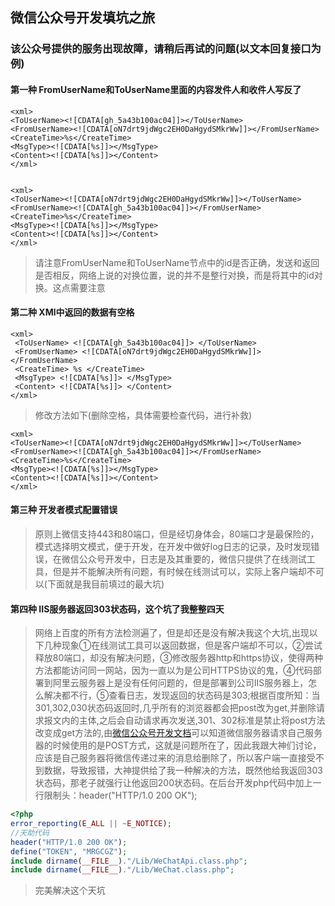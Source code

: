 ## 微信公众号开发填坑之旅

### 该公众号提供的服务出现故障，请稍后再试的问题(以文本回复接口为例)

#### 第一种 FromUserName和ToUserName里面的内容发件人和收件人写反了
```
<xml>
<ToUserName><![CDATA[gh_5a43b100ac04]]></ToUserName>
<FromUserName><![CDATA[oN7drt9jdWgc2EH0DaHgydSMkrWw]]></FromUserName>
<CreateTime>%s</CreateTime>
<MsgType><![CDATA[%s]]></MsgType>
<Content><![CDATA[%s]]></Content>
</xml>


<xml>
<ToUserName><![CDATA[oN7drt9jdWgc2EH0DaHgydSMkrWw]]></ToUserName>
<FromUserName><![CDATA[gh_5a43b100ac04]]></FromUserName>
<CreateTime>%s</CreateTime>
<MsgType><![CDATA[%s]]></MsgType>
<Content><![CDATA[%s]]></Content>
</xml>
```
>请注意FromUserName和ToUserName节点中的id是否正确，发送和返回是否相反，网络上说的对换位置，说的并不是整行对换，而是将其中的id对换。这点需要注意

#### 第二种 XMl中返回的数据有空格
```
<xml>
 <ToUserName> <![CDATA[gh_5a43b100ac04]]> </ToUserName>
 <FromUserName> <![CDATA[oN7drt9jdWgc2EH0DaHgydSMkrWw]]> </FromUserName>
 <CreateTime> %s </CreateTime>
 <MsgType> <![CDATA[%s]]> </MsgType>
 <Content> <![CDATA[%s]]> </Content>
</xml>
```
>修改方法如下(删除空格，具体需要检查代码，进行补救)
```
<xml>
<ToUserName><![CDATA[oN7drt9jdWgc2EH0DaHgydSMkrWw]]></ToUserName>
<FromUserName><![CDATA[gh_5a43b100ac04]]></FromUserName>
<CreateTime>%s</CreateTime>
<MsgType><![CDATA[%s]]></MsgType>
<Content><![CDATA[%s]]></Content>
</xml>
```
#### 第三种 开发者模式配置错误
>原则上微信支持443和80端口，但是经切身体会，80端口才是最保险的，模式选择明文模式，便于开发，在开发中做好log日志的记录，及时发现错误，在微信公众号开发中，日志是及其重要的，微信只提供了在线测试工具，但是并不能解决所有问题，有时候在线测试可以，实际上客户端却不可以(下面就是我目前填过的最大坑)


#### 第四种 IIS服务器返回303状态码，这个坑了我整整四天
>网络上百度的所有方法检测遍了，但是却还是没有解决我这个大坑,出现以下几种现象①在线测试工具可以返回数据，但是客户端却不可以，②尝试释放80端口，却没有解决问题，③修改服务器http和https协议，使得两种方法都能访问同一网站，因为一直以为是公司HTTPS协议的鬼，④代码部署到阿里云服务器上是没有任何问题的，但是部署到公司IIS服务器上，怎么解决都不行，⑤查看日志，发现返回的状态码是303;根据百度所知：当301,302,030状态码返回时,几乎所有的浏览器都会把post改为get,并删除请求报文内的主体,之后会自动请求再次发送,301、302标准是禁止将post方法改变成get方法的,由[微信公众号开发文档](https://mp.weixin.qq.com/wiki?t=resource/res_main&id=mp1445241432)可以知道微信服务器请求自己服务器的时候使用的是POST方式，这就是问题所在了，因此我跟大神们讨论，应该是自己服务器将微信传递过来的消息给删除了，所以客户端一直接受不到数据，导致报错，大神提供给了我一种解决的方法，既然他给我返回303状态码，那老子就强行让他返回200状态码。在后台开发php代码中加上一行限制头：header("HTTP/1.0 200 OK");
```php
<?php
error_reporting(E_ALL || ~E_NOTICE);
//天助代码
header("HTTP/1.0 200 OK");
define("TOKEN", "MRGCGZ");
include dirname(__FILE__)."/Lib/WeChatApi.class.php";
include dirname(__FILE__)."/Lib/WeChat.class.php";
```
>完美解决这个天坑